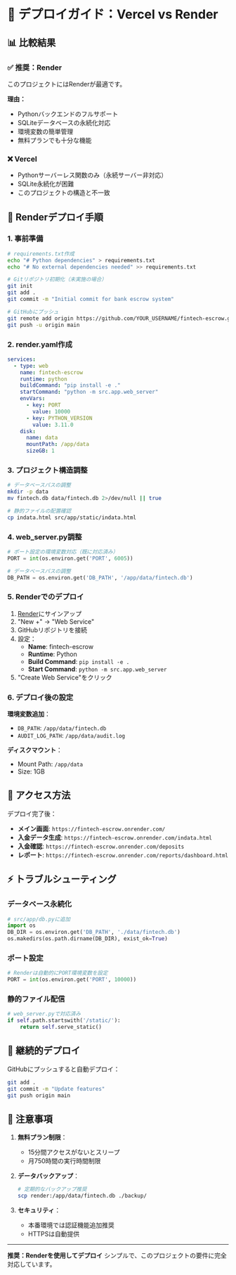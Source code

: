 # 🚀 デプロイガイド：Vercel vs Render

## 📊 比較結果

### ✅ **推奨：Render**
このプロジェクトにはRenderが最適です。

**理由：**
- Pythonバックエンドのフルサポート
- SQLiteデータベースの永続化対応
- 環境変数の簡単管理
- 無料プランでも十分な機能

### ❌ Vercel
- Pythonサーバーレス関数のみ（永続サーバー非対応）
- SQLite永続化が困難
- このプロジェクトの構造と不一致

## 🔧 Renderデプロイ手順

### 1. 事前準備

```bash
# requirements.txt作成
echo "# Python dependencies" > requirements.txt
echo "# No external dependencies needed" >> requirements.txt

# Gitリポジトリ初期化（未実施の場合）
git init
git add .
git commit -m "Initial commit for bank escrow system"

# GitHubにプッシュ
git remote add origin https://github.com/YOUR_USERNAME/fintech-escrow.git
git push -u origin main
```

### 2. render.yaml作成

```yaml
services:
  - type: web
    name: fintech-escrow
    runtime: python
    buildCommand: "pip install -e ."
    startCommand: "python -m src.app.web_server"
    envVars:
      - key: PORT
        value: 10000
      - key: PYTHON_VERSION
        value: 3.11.0
    disk:
      name: data
      mountPath: /app/data
      sizeGB: 1
```

### 3. プロジェクト構造調整

```bash
# データベースパスの調整
mkdir -p data
mv fintech.db data/fintech.db 2>/dev/null || true

# 静的ファイルの配置確認
cp indata.html src/app/static/indata.html
```

### 4. web_server.py調整

```python
# ポート設定の環境変数対応（既に対応済み）
PORT = int(os.environ.get('PORT', 6005))

# データベースパスの調整
DB_PATH = os.environ.get('DB_PATH', '/app/data/fintech.db')
```

### 5. Renderでのデプロイ

1. [Render](https://render.com)にサインアップ
2. "New +" → "Web Service"
3. GitHubリポジトリを接続
4. 設定：
   - **Name**: fintech-escrow
   - **Runtime**: Python
   - **Build Command**: `pip install -e .`
   - **Start Command**: `python -m src.app.web_server`
5. "Create Web Service"をクリック

### 6. デプロイ後の設定

**環境変数追加**：
- `DB_PATH`: `/app/data/fintech.db`
- `AUDIT_LOG_PATH`: `/app/data/audit.log`

**ディスクマウント**：
- Mount Path: `/app/data`
- Size: 1GB

## 🎯 アクセス方法

デプロイ完了後：
- **メイン画面**: `https://fintech-escrow.onrender.com/`
- **入金データ生成**: `https://fintech-escrow.onrender.com/indata.html`
- **入金確認**: `https://fintech-escrow.onrender.com/deposits`
- **レポート**: `https://fintech-escrow.onrender.com/reports/dashboard.html`

## ⚡ トラブルシューティング

### データベース永続化
```python
# src/app/db.pyに追加
import os
DB_DIR = os.environ.get('DB_PATH', './data/fintech.db')
os.makedirs(os.path.dirname(DB_DIR), exist_ok=True)
```

### ポート設定
```python
# Renderは自動的にPORT環境変数を設定
PORT = int(os.environ.get('PORT', 10000))
```

### 静的ファイル配信
```python
# web_server.pyで対応済み
if self.path.startswith('/static/'):
    return self.serve_static()
```

## 🔄 継続的デプロイ

GitHubにプッシュすると自動デプロイ：
```bash
git add .
git commit -m "Update features"
git push origin main
```

## 📌 注意事項

1. **無料プラン制限**：
   - 15分間アクセスがないとスリープ
   - 月750時間の実行時間制限

2. **データバックアップ**：
   ```bash
   # 定期的なバックアップ推奨
   scp render:/app/data/fintech.db ./backup/
   ```

3. **セキュリティ**：
   - 本番環境では認証機能追加推奨
   - HTTPSは自動提供

---

**推奨：Renderを使用してデプロイ**
シンプルで、このプロジェクトの要件に完全対応しています。